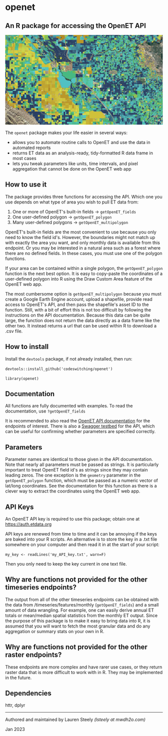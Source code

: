 # openet
## An R package for accessing the OpenET API

![OpenET screenshot](OpenET_screenshot.PNG?raw=true "Open ET screenshot")

The `openet` package makes your life easier in several ways:

- allows you to automate routine calls to OpenET and use the data in automated reports
- returns ET data as an analysis-ready, tidy-formatted R data frame in most cases
- lets you tweak parameters like units, time intervals, and pixel aggregation that cannot be done on the OpenET web app

## How to use it

The package provides three functions for accessing the API. Which one you use depends on what type of area you wish to pull ET data from:

1. One or more of OpenET's built-in fields -> `getOpenET_fields`
2. One user-defined polygon -> `getOpenET_polygon`
3. Many user-defined polygons -> `getOpenET_multipolygon`

OpenET's built-in fields are the most convenient to use because you only need to know the field id's. However, the boundaries might not match up with exactly the area you want, and only monthly data is available from this endpoint. Or you may be interested in a natural area such as a forest where there are no defined fields. In these cases, you must use one of the polygon functions.

If your area can be contained within a single polygon, the `getOpenET_polygon` function is the next best option. It is easy to copy-paste the coordinates of a user-defined polygon into R using the Draw Custom Area feature of the OpenET web app.

The most cumbersome option is `getOpenET_multipolygon` because you must create a Google Earth Engine account, upload a shapefile, provide read access to OpenET's API, and then pass the shapefile's asset ID to the function. Still, with a bit of effort this is not too difficult by following the instructions on the API documentation. Because this data can be quite large, the function does not return the data directly as a data frame like the other two. It instead returns a url that can be used within R to download a .csv file.

## How to install

Install the `devtools` package, if not already installed, then run:

`devtools::install_github('codeswitching/openet')`

`library(openet)`

## Documentation

All functions are fully documented with examples. To read the documentation, use `?getOpenET_fields`

It is recommended to also read the [OpenET API documentation](https://open-et.github.io/docs/build/html/index.html) for the endpoints of interest. There is also a [Swagger testbed](https://openet.dri.edu/docs) for the API, which can be useful for confirming whether parameters are specified correctly.

## Parameters

Parameter names are identical to those given in the API documentation. Note that nearly all parameters must be passed as strings. It is particularly important to treat OpenET field id's as strings since they may contain leading zeros. The one exception is the `geometry` parameter in the `getOpenET_polygon` function, which must be passed as a numeric vector of lat/long coordinates. See the documentation for this function as there is a clever way to extract the coordinates using the OpenET web app.

## API Keys

An OpenET API key is required to use this package; obtain one at https://auth.etdata.org

API keys are renewed from time to time and it can be annoying if the keys are baked into your R scripts. An alternative is to store the key in a .txt file somewhere on your computer and then read it in at the start of your script:

`my_key <- readLines('my_API_key.txt', warn=F)`

Then you only need to keep the key current in one text file.

## Why are functions not provided for the other timeseries endpoints?

The output from all of the other timeseries endpoints can be obtained with the data from /timeseries/features/monthly (`getOpenET_fields`) and a small amount of data wrangling. For example, one can easily derive annual ET totals or mean/median spatial statistics from the monthly ET output. Since the purpose of this package is to make it easy to bring data into R, it is assumed that you will want to fetch the most granular data and do any aggregation or summary stats on your own in R.

## Why are functions not provided for the other raster endpoints?

These endpoints are more complex and have rarer use cases, or they return raster data that is more difficult to work with in R. They may be implemented in the future.

## Dependencies

httr, dplyr

---

Authored and maintained by Lauren Steely *(lsteely at mwdh2o.com)*

Jan 2023
